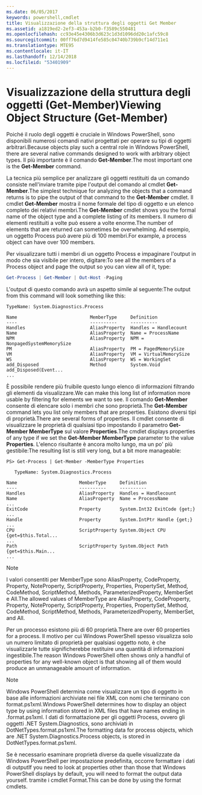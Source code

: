 ```yaml
---
ms.date: 06/05/2017
keywords: powershell,cmdlet
title: Visualizzazione della struttura degli oggetti Get Member
ms.assetid: a1819ed2-2ef3-453a-b2b0-f3589c550481
ms.openlocfilehash: cc93e45e4306b3d623c1d3d1096dd20c1afc59c8
ms.sourcegitcommit: 00ff76d7d9414fe585c04740b739b9cf14d711e1
ms.translationtype: MTE95
ms.contentlocale: it-IT
ms.lasthandoff: 12/14/2018
ms.locfileid: "53401909"
---
```

# <a name="viewing-object-structure-get-member"></a><span data-ttu-id="57c59-103">Visualizzazione della struttura degli oggetti (Get-Member)</span><span class="sxs-lookup"><span data-stu-id="57c59-103">Viewing Object Structure (Get-Member)</span></span>

<span data-ttu-id="57c59-104">Poiché il ruolo degli oggetti è cruciale in Windows PowerShell, sono disponibili numerosi comandi nativi progettati per operare su tipi di oggetti arbitrari.</span><span class="sxs-lookup"><span data-stu-id="57c59-104">Because objects play such a central role in Windows PowerShell, there are several native commands designed to work with arbitrary object types.</span></span> <span data-ttu-id="57c59-105">Il più importante è il comando **Get-Member**.</span><span class="sxs-lookup"><span data-stu-id="57c59-105">The most important one is the **Get-Member** command.</span></span>

<span data-ttu-id="57c59-106">La tecnica più semplice per analizzare gli oggetti restituiti da un comando consiste nell'inviare tramite pipe l'output del comando al cmdlet **Get-Member**.</span><span class="sxs-lookup"><span data-stu-id="57c59-106">The simplest technique for analyzing the objects that a command returns is to pipe the output of that command to the **Get-Member** cmdlet.</span></span> <span data-ttu-id="57c59-107">Il cmdlet **Get-Member** mostra il nome formale del tipo di oggetto e un elenco completo dei relativi membri.</span><span class="sxs-lookup"><span data-stu-id="57c59-107">The **Get-Member** cmdlet shows you the formal name of the object type and a complete listing of its members.</span></span> <span data-ttu-id="57c59-108">Il numero di elementi restituiti a volte può essere a volte enorme.</span><span class="sxs-lookup"><span data-stu-id="57c59-108">The number of elements that are returned can sometimes be overwhelming.</span></span> <span data-ttu-id="57c59-109">Ad esempio, un oggetto Process può avere più di 100 membri.</span><span class="sxs-lookup"><span data-stu-id="57c59-109">For example, a process object can have over 100 members.</span></span>

<span data-ttu-id="57c59-110">Per visualizzare tutti i membri di un oggetto Process e impaginare l'output in modo che sia visibile per intero, digitare:</span><span class="sxs-lookup"><span data-stu-id="57c59-110">To see all the members of a Process object and page the output so you can view all of it, type:</span></span>

```powershell
Get-Process | Get-Member | Out-Host -Paging
```

<span data-ttu-id="57c59-111">L'output di questo comando avrà un aspetto simile al seguente:</span><span class="sxs-lookup"><span data-stu-id="57c59-111">The output from this command will look something like this:</span></span>

```output
TypeName: System.Diagnostics.Process

Name                           MemberType     Definition
----                           ----------     ----------
Handles                        AliasProperty  Handles = Handlecount
Name                           AliasProperty  Name = ProcessName
NPM                            AliasProperty  NPM = NonpagedSystemMemorySize
PM                             AliasProperty  PM = PagedMemorySize
VM                             AliasProperty  VM = VirtualMemorySize
WS                             AliasProperty  WS = WorkingSet
add_Disposed                   Method         System.Void add_Disposed(Event...
...
```

<span data-ttu-id="57c59-112">È possibile rendere più fruibile questo lungo elenco di informazioni filtrando gli elementi da visualizzare.</span><span class="sxs-lookup"><span data-stu-id="57c59-112">We can make this long list of information more usable by filtering for elements we want to see.</span></span> <span data-ttu-id="57c59-113">Il comando **Get-Member** consente di elencare solo i membri che sono proprietà.</span><span class="sxs-lookup"><span data-stu-id="57c59-113">The **Get-Member** command lets you list only members that are properties.</span></span> <span data-ttu-id="57c59-114">Esistono diversi tipi di proprietà.</span><span class="sxs-lookup"><span data-stu-id="57c59-114">There are several forms of properties.</span></span> <span data-ttu-id="57c59-115">Il cmdlet consente di visualizzare le proprietà di qualsiasi tipo impostando il parametro **Get-Member MemberType** sul valore **Properties**.</span><span class="sxs-lookup"><span data-stu-id="57c59-115">The cmdlet displays properties of any type if we set the **Get-Member MemberType** parameter to the value **Properties**.</span></span> <span data-ttu-id="57c59-116">L'elenco risultante è ancora molto lungo, ma un po' più gestibile:</span><span class="sxs-lookup"><span data-stu-id="57c59-116">The resulting list is still very long, but a bit more manageable:</span></span>

```
PS> Get-Process | Get-Member -MemberType Properties

   TypeName: System.Diagnostics.Process

Name                       MemberType     Definition
----                       ----------     ----------
Handles                    AliasProperty  Handles = Handlecount
Name                       AliasProperty  Name = ProcessName
...
ExitCode                   Property       System.Int32 ExitCode {get;}
...
Handle                     Property       System.IntPtr Handle {get;}
...
CPU                        ScriptProperty System.Object CPU {get=$this.Total...
...
Path                       ScriptProperty System.Object Path {get=$this.Main...
...
```

> [!NOTE]
> <span data-ttu-id="57c59-117">I valori consentiti per MemberType sono AliasProperty, CodeProperty, Property, NoteProperty, ScriptProperty, Properties, PropertySet, Method, CodeMethod, ScriptMethod, Methods, ParameterizedProperty, MemberSet e All.</span><span class="sxs-lookup"><span data-stu-id="57c59-117">The allowed values of MemberType are AliasProperty, CodeProperty, Property, NoteProperty, ScriptProperty, Properties, PropertySet, Method, CodeMethod, ScriptMethod, Methods, ParameterizedProperty, MemberSet, and All.</span></span>

<span data-ttu-id="57c59-118">Per un processo esistono più di 60 proprietà.</span><span class="sxs-lookup"><span data-stu-id="57c59-118">There are over 60 properties for a process.</span></span> <span data-ttu-id="57c59-119">Il motivo per cui Windows PowerShell spesso visualizza solo un numero limitato di proprietà per qualsiasi oggetto noto, è che visualizzarle tutte significherebbe restituire una quantità di informazioni ingestibile.</span><span class="sxs-lookup"><span data-stu-id="57c59-119">The reason Windows PowerShell often shows only a handful of properties for any well-known object is that showing all of them would produce an unmanageable amount of information.</span></span>

> [!NOTE]
> <span data-ttu-id="57c59-120">Windows PowerShell determina come visualizzare un tipo di oggetto in base alle informazioni archiviate nei file XML con nomi che terminano con format.ps1xml.</span><span class="sxs-lookup"><span data-stu-id="57c59-120">Windows PowerShell determines how to display an object type by using information stored in XML files that have names ending in .format.ps1xml.</span></span> <span data-ttu-id="57c59-121">I dati di formattazione per gli oggetti Process, ovvero gli oggetti .NET System.Diagnostics, sono archiviati in DotNetTypes.format.ps1xml.</span><span class="sxs-lookup"><span data-stu-id="57c59-121">The formatting data for process objects, which are .NET System.Diagnostics.Process objects, is stored in DotNetTypes.format.ps1xml.</span></span>

<span data-ttu-id="57c59-122">Se è necessario esaminare proprietà diverse da quelle visualizzate da Windows PowerShell per impostazione predefinita, occorre formattare i dati di output</span><span class="sxs-lookup"><span data-stu-id="57c59-122">If you need to look at properties other than those that Windows PowerShell displays by default, you will need to format the output data yourself.</span></span> <span data-ttu-id="57c59-123">tramite i cmdlet Format.</span><span class="sxs-lookup"><span data-stu-id="57c59-123">This can be done by using the format cmdlets.</span></span>